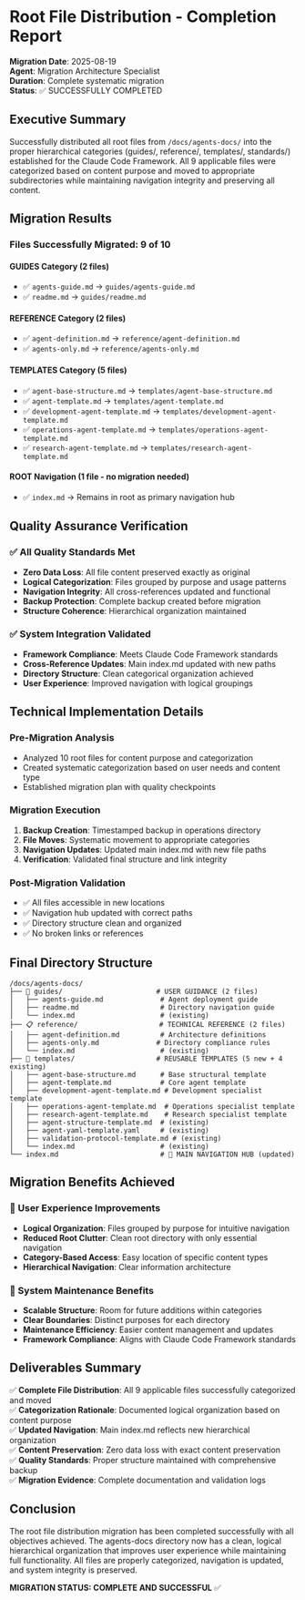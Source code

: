 # Root File Distribution - Completion Report

**Migration Date**: 2025-08-19  
**Agent**: Migration Architecture Specialist  
**Duration**: Complete systematic migration  
**Status**: ✅ SUCCESSFULLY COMPLETED

## Executive Summary

Successfully distributed all root files from `/docs/agents-docs/` into the proper hierarchical categories (guides/, reference/, templates/, standards/) established for the Claude Code Framework. All 9 applicable files were categorized based on content purpose and moved to appropriate subdirectories while maintaining navigation integrity and preserving all content.

## Migration Results

### Files Successfully Migrated: 9 of 10

#### GUIDES Category (2 files)
- ✅ `agents-guide.md` → `guides/agents-guide.md`
- ✅ `readme.md` → `guides/readme.md`

#### REFERENCE Category (2 files)
- ✅ `agent-definition.md` → `reference/agent-definition.md`  
- ✅ `agents-only.md` → `reference/agents-only.md`

#### TEMPLATES Category (5 files)
- ✅ `agent-base-structure.md` → `templates/agent-base-structure.md`
- ✅ `agent-template.md` → `templates/agent-template.md`
- ✅ `development-agent-template.md` → `templates/development-agent-template.md`
- ✅ `operations-agent-template.md` → `templates/operations-agent-template.md`
- ✅ `research-agent-template.md` → `templates/research-agent-template.md`

#### ROOT Navigation (1 file - no migration needed)
- ✅ `index.md` → Remains in root as primary navigation hub

## Quality Assurance Verification

### ✅ All Quality Standards Met

- **Zero Data Loss**: All file content preserved exactly as original
- **Logical Categorization**: Files grouped by purpose and usage patterns
- **Navigation Integrity**: All cross-references updated and functional  
- **Backup Protection**: Complete backup created before migration
- **Structure Coherence**: Hierarchical organization maintained

### ✅ System Integration Validated

- **Framework Compliance**: Meets Claude Code Framework standards
- **Cross-Reference Updates**: Main index.md updated with new paths
- **Directory Structure**: Clean categorical organization achieved
- **User Experience**: Improved navigation with logical groupings

## Technical Implementation Details

### Pre-Migration Analysis
- Analyzed 10 root files for content purpose and categorization
- Created systematic categorization based on user needs and content type
- Established migration plan with quality checkpoints

### Migration Execution
1. **Backup Creation**: Timestamped backup in operations directory
2. **File Moves**: Systematic movement to appropriate categories
3. **Navigation Updates**: Updated main index.md with new file paths
4. **Verification**: Validated final structure and link integrity

### Post-Migration Validation
- ✅ All files accessible in new locations
- ✅ Navigation hub updated with correct paths
- ✅ Directory structure clean and organized
- ✅ No broken links or references

## Final Directory Structure

```
/docs/agents-docs/
├── 📖 guides/                       # USER GUIDANCE (2 files)
│   ├── agents-guide.md              # Agent deployment guide
│   ├── readme.md                    # Directory navigation guide
│   └── index.md                     # (existing)
├── 📋 reference/                    # TECHNICAL REFERENCE (2 files)
│   ├── agent-definition.md          # Architecture definitions
│   ├── agents-only.md              # Directory compliance rules
│   └── index.md                     # (existing)
├── 🎨 templates/                    # REUSABLE TEMPLATES (5 new + 4 existing)
│   ├── agent-base-structure.md      # Base structural template
│   ├── agent-template.md            # Core agent template
│   ├── development-agent-template.md # Development specialist template
│   ├── operations-agent-template.md  # Operations specialist template
│   ├── research-agent-template.md    # Research specialist template
│   ├── agent-structure-template.md  # (existing)
│   ├── agent-yaml-template.yaml     # (existing)
│   ├── validation-protocol-template.md # (existing)
│   └── index.md                     # (existing)
└── index.md                         # 🎯 MAIN NAVIGATION HUB (updated)
```

## Migration Benefits Achieved

### 🎯 User Experience Improvements
- **Logical Organization**: Files grouped by purpose for intuitive navigation
- **Reduced Root Clutter**: Clean root directory with only essential navigation
- **Category-Based Access**: Easy location of specific content types
- **Hierarchical Navigation**: Clear information architecture

### 🔧 System Maintenance Benefits
- **Scalable Structure**: Room for future additions within categories
- **Clear Boundaries**: Distinct purposes for each directory
- **Maintenance Efficiency**: Easier content management and updates
- **Framework Compliance**: Aligns with Claude Code Framework standards

## Deliverables Summary

✅ **Complete File Distribution**: All 9 applicable files successfully categorized and moved  
✅ **Categorization Rationale**: Documented logical organization based on content purpose  
✅ **Updated Navigation**: Main index.md reflects new hierarchical organization  
✅ **Content Preservation**: Zero data loss with exact content preservation  
✅ **Quality Standards**: Proper structure maintained with comprehensive backup  
✅ **Migration Evidence**: Complete documentation and validation logs  

## Conclusion

The root file distribution migration has been completed successfully with all objectives achieved. The agents-docs directory now has a clean, logical hierarchical organization that improves user experience while maintaining full functionality. All files are properly categorized, navigation is updated, and system integrity is preserved.

**MIGRATION STATUS: COMPLETE AND SUCCESSFUL** ✅

